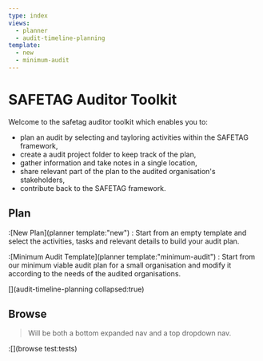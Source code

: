 ```yaml
---
type: index
views:
  - planner
  - audit-timeline-planning
template:
  - new
  - minimum-audit
---
```


# SAFETAG Auditor Toolkit

Welcome to the safetag auditor toolkit which enables you to:
 - plan an audit by selecting and tayloring activities within the SAFETAG framework,
 - create a audit project folder to keep track of the plan,
 - gather information and take notes in a single location,
 - share relevant part of the plan to the audited organisation's stakeholders,
 - contribute back to the SAFETAG framework.

## Plan

<!--  This should open the faceted widget with an empty configuration. -->

:[New Plan](planner template:"new")
: Start from an empty template and select the activities, tasks and relevant details to build your audit plan.

<!-- This should open the faceted widget with a preset configuration. -->

:[Minimum Audit Template](planner template:"minimum-audit")
: Start from our minimum viable audit plan for a small organisation and modify it according to the needs of the audited organisations.

[](audit-timeline-planning collapsed:true)

<!-- This should transclude (maybe in a collapsible?) the existing `audit-timeline-planning` planning section of the guide, adapted to enable checking boxes as the plan is being developed. The planning guide should continue to be visible once the audit has been created to enable iterating. -->

## Browse

> Will be both a bottom expanded nav and a top dropdown nav.

:[](browse test:tests)
